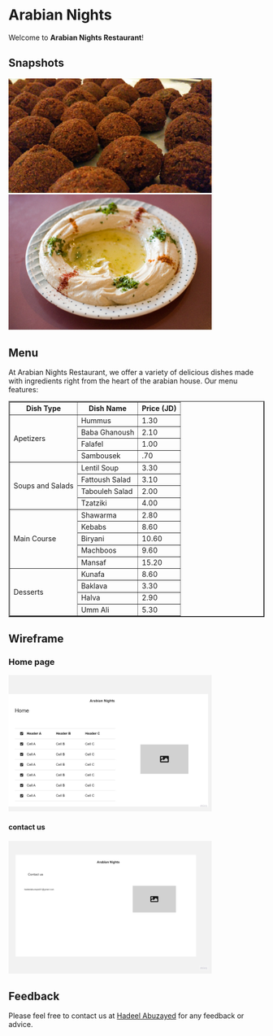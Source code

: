 
# Arabian Nights

Welcome to **Arabian Nights Restaurant**!

## **Snapshots**

<img src="pic/falafel.jpg" alt="falafel" width='400'>

<img src="pic/Hummus.jpg" alt="Hummus" width='400'>

## **Menu**

At Arabian Nights Restaurant, we offer a variety of delicious dishes made with ingredients right from the heart of the arabian house. Our menu features:

<table border='2'>
    <tr>
        <th>
            Dish Type
        </th>
        <th>
            Dish Name
        </th>
        <th>
            Price (JD)
        </th>
    </tr>
    <tr>
        <td rowspan='4'>
            Apetizers
        </td>
        <td>
            Hummus
        </td>
        <td>
            1.30
        </td>
    </tr>
    <tr>
        <td>
            Baba Ghanoush
        </td>
        <td>
            2.10
        </td>
    </tr>
    <tr>
        <td>
            Falafel
        </td>
        <td>
            1.00
        </td>
    </tr>
    <tr>
        <td>
            Sambousek
        </td>
        <td>.70</td>
    </tr>
    <tr>
        <td rowspan='4'>
            Soups and Salads
        </td>
        <td>
            Lentil Soup
        </td>
        <td>
            3.30
        </td>
    </tr>
    <tr>
        <td>
            Fattoush Salad
        </td>
        <td>
            3.10
        </td>
    </tr>
    <tr>
        <td>
            Tabouleh Salad
        </td>
        <td>
            2.00
        </td>
    </tr>
    <tr>
        <td>
            Tzatziki
        </td>
        <td>4.00</td>
    </tr>
    <tr>
        <td rowspan='5'>
            Main Course
        </td>
        <td>
            Shawarma
        </td>
        <td>
            2.80
        </td>
    </tr>
    <tr>
        <td>
            Kebabs
        </td>
        <td>
            8.60
        </td>
    </tr>
    <tr>
        <td>
            Biryani
        </td>
        <td>
            10.60
        </td>
    </tr>
    <tr>
        <td>
            Machboos
        </td>
        <td>
            9.60
        </td>
    </tr>
    <tr>
        <td>
            Mansaf
        </td>
        <td>
            15.20
        </td>
    </tr>
    <tr>
        <td rowspan='4'>
            Desserts
        </td>
        <td>
            Kunafa
        </td>
        <td>
            8.60
        </td>
    </tr>
    <tr>
        <td>
            Baklava
        </td>
        <td>
            3.30
        </td>
    </tr>
    <tr>
        <td>
            Halva
        </td>
        <td>
            2.90
        </td>
    </tr>
    <tr>
        <td>
            Umm Ali
        </td>
        <td>
            5.30
        </td>
    </tr>
</table>

## **Wireframe** 

### Home page

<img src="pic/h1.jpg" alt="Hummus" width='400'>

#### contact us

 <img src="pic/c.jpg" alt="Hummus" width='400'>

## **Feedback**


Please feel free to contact us at [Hadeel Abuzayed](mailto:hadeelabuzayed01@gmail.com) for any feedback or advice.